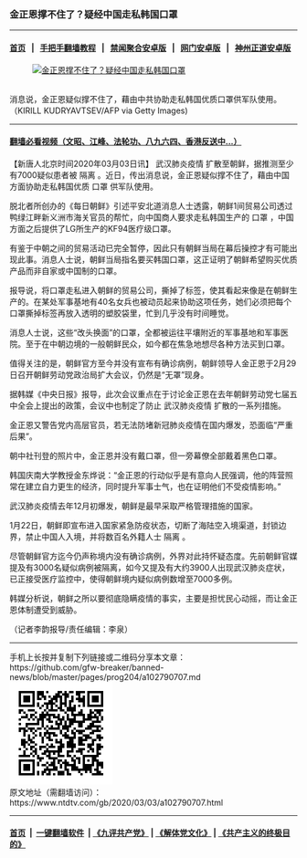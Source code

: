 ### 金正恩撑不住了？疑经中国走私韩国口罩
------------------------

#### [首页](https://github.com/gfw-breaker/banned-news/blob/master/README.md) &nbsp;&nbsp;|&nbsp;&nbsp; [手把手翻墙教程](https://github.com/gfw-breaker/guides/wiki) &nbsp;&nbsp;|&nbsp;&nbsp; [禁闻聚合安卓版](https://github.com/gfw-breaker/bn-android) &nbsp;&nbsp;|&nbsp;&nbsp; [网门安卓版](https://github.com/oGate2/oGate) &nbsp;&nbsp;|&nbsp;&nbsp; [神州正道安卓版](https://github.com/SzzdOgate/update) 



<div><div class="featured_image">
 <a href="https://i.ntdtv.com/assets/uploads/2020/03/Ge117-1.jpg" target="_blank">
  <figure>
   <img alt="金正恩撑不住了？疑经中国走私韩国口罩" src="https://i.ntdtv.com/assets/uploads/2020/03/Ge117-1-800x450.jpg"/>
  </figure><br/>
 </a>
 <span class="caption">
  消息说，金正恩疑似撑不住了，藉由中共协助走私韩国优质口罩供军队使用。（KIRILL KUDRYAVTSEV/AFP via Getty Images)
 </span>
</div>
</div><hr/>

#### [翻墙必看视频（文昭、江峰、法轮功、八九六四、香港反送中...）](https://github.com/gfw-breaker/banned-news/blob/master/pages/link3.md)

<div><div class="post_content" itemprop="articleBody">
 <p>
  【新唐人北京时间2020年03月03日讯】
  <ok href="https://www.ntdtv.com/gb/442749.htm">
   武汉肺炎疫情
  </ok>
  扩散至朝鲜，据推测至少有7000疑似患者被
  <ok href="https://www.ntdtv.com/gb/隔离.htm">
   隔离
  </ok>
  。近日，传出消息说，金正恩疑似撑不住了，藉由中国方面协助走私韩国优质
  <ok href="https://www.ntdtv.com/gb/口罩.htm">
   口罩
  </ok>
  供军队使用。
 </p>
 <p>
  脱北者所创办的《每日朝鲜》引述平安北道消息人士透露，朝鲜1间贸易公司透过鸭绿江畔新义洲市海关官员的帮忙，向中国商人要求走私韩国生产的
  <ok href="https://www.ntdtv.com/gb/口罩.htm">
   口罩
  </ok>
  ，中国方面之后提供了LG所生产的KF94医疗级口罩。
 </p>
 <p>
  有鉴于中朝之间的贸易活动已完全暂停，因此只有朝鲜当局在幕后操控才有可能出现此事。消息人士说，朝鲜当局指名要买韩国口罩，这正证明了朝鲜希望购买优质产品而非自家或中国制的口罩。
 </p>
 <p>
  报导说，将口罩走私进入朝鲜的贸易公司，撕掉了标签，使其看起来像是在朝鲜生产的。在某处军事基地有40名女兵也被动员起来协助这项任务，她们必须把每个口罩撕掉标签再放入透明的塑胶袋里，忙到几乎没有时间睡觉。
 </p>
 <p>
  消息人士说，这些“改头换面”的口罩，全都被运往平壤附近的军事基地和军事医院。至于在中朝边境的一般朝鲜民众，如今都在焦急地想尽各种方法买到口罩。
 </p>
 <p>
  值得关注的是，朝鲜官方至今并没有宣布有确诊病例，朝鲜领导人金正恩于2月29日召开朝鲜劳动党政治局扩大会议，仍然是“无罩”现身。
 </p>
 <p>
  据韩媒《中央日报》报导，此次会议重点在于讨论金正恩在去年朝鲜劳动党七届五中全会上提出的政策，会议中也制定了防止
  <ok href="https://www.ntdtv.com/gb/442749.htm">
   武汉肺炎疫情
  </ok>
  扩散的一系列措施。
 </p>
 <p>
  金正恩又警告党内高层官员，若无法防堵新冠肺炎疫情在国内爆发，恐面临“严重后果”。
 </p>
 <p>
  朝中社刊登的照片中，金正恩并没有戴口罩，但一旁幕僚全部戴着黑色口罩。
 </p>
 <p>
  韩国庆南大学教授金东烨说：“金正恩的行动似乎是有意向人民强调，他的阵营照常在建立自力更生的经济，同时提升军事士气，也在证明他们不受疫情影响。”
 </p>
 <p>
  武汉肺炎疫情去年12月初爆发，朝鲜是最早采取严格管理措施的国家。
 </p>
 <p>
  1月22日，朝鲜即宣布进入国家紧急防疫状态，切断了海陆空入境渠道，封锁边界，禁止中国人入境，并将数百名外籍人士
  <ok href="https://www.ntdtv.com/gb/隔离.htm">
   隔离
  </ok>
  。
 </p>
 <p>
  尽管朝鲜官方迄今仍声称境内没有确诊病例，外界对此持怀疑态度。先前朝鲜官媒提及有3000名疑似病例被隔离，如今又提及有大约3900人出现武汉肺炎症状，已正接受医疗监控中，使得朝鲜境内疑似病例数增至7000多例。
 </p>
 <p>
  韩媒分析说，朝鲜之所以要彻底隐瞒疫情的事实，主要是担忧民心动摇，而让金正恩体制遭受到威胁。
 </p>
 <p>
  （记者李韵报导/责任编辑：李泉）
 </p>
 <div class="single_ad">
 </div>
</div>
</div>
<hr/>
手机上长按并复制下列链接或二维码分享本文章：<br/>
https://github.com/gfw-breaker/banned-news/blob/master/pages/prog204/a102790707.md <br/>
<a href='https://github.com/gfw-breaker/banned-news/blob/master/pages/prog204/a102790707.md'><img src='https://github.com/gfw-breaker/banned-news/blob/master/pages/prog204/a102790707.md.png'/></a> <br/>
原文地址（需翻墙访问）：https://www.ntdtv.com/gb/2020/03/03/a102790707.html


------------------------
#### [首页](https://github.com/gfw-breaker/banned-news/blob/master/README.md) &nbsp;|&nbsp; [一键翻墙软件](https://github.com/gfw-breaker/nogfw/blob/master/README.md) &nbsp;| [《九评共产党》](https://github.com/gfw-breaker/9ping.md/blob/master/README.md#九评之一评共产党是什么) | [《解体党文化》](https://github.com/gfw-breaker/jtdwh.md/blob/master/README.md) | [《共产主义的终极目的》](https://github.com/gfw-breaker/gczydzjmd.md/blob/master/README.md)


<img src='http://gfw-breaker.win/banned-news/pages/prog204/a102790707.md' width='0px' height='0px'/>